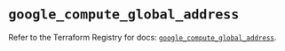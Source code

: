 # `google_compute_global_address`

Refer to the Terraform Registry for docs: [`google_compute_global_address`](https://registry.terraform.io/providers/hashicorp/google/6.37.0/docs/resources/compute_global_address).
